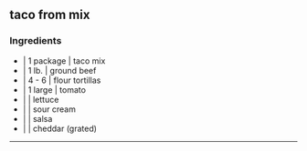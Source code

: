 ## taco from mix

### Ingredients

* | 1 package | taco mix
* | 1 lb.     | ground beef
* | 4 - 6     | flour tortillas
* | 1 large   | tomato
* |           | lettuce
* |           | sour cream
* |           | salsa
* |           | cheddar (grated)

---

